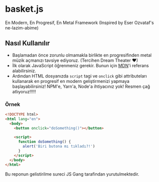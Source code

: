 # basket.js
En Modern, En Progresif, En Metal Framework (Inspired by Eser Ozvataf's ne-lazim-abime)

## Nasıl Kullanılır

- Başlamadan önce zorunlu olmamakla birlikte en progresifinden metal müzik açmanızı tavsiye ediyoruz. (Tercihen Dream Theater ♥)
- İlk olarak JavaScript öğrenmeniz gerekir. Bunun için [MDN](https://developer.mozilla.org/en-US/docs/Web/JavaScript)'i referans alabilirsiniz.
- Ardından HTML dosyanızda `script` tagi ve `onclick` gibi attributeları kullanarak en progresif en modern geliştirmenizi yapmaya başlayabilirsiniz! NPM'e, Yarn'a, Node'a ihtiyacınız yok! Resmen çağ atlıyoruz!!!!!

### Örnek

```html
<!DOCTYPE html>
<html lang="en">
  <body>
    <button onclick="doSomething()"></button>
    
    <script>
      function doSomething() {
        alert('Biri butona mı tıkladı?!')
      }
    </script>
  </body>
</html>
```
Bu reponun gelistirilme sureci JS Gang tarafindan yurutulmektedir. 

